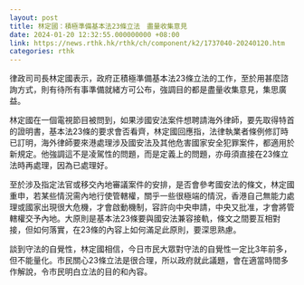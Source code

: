 ```yaml
---
layout: post
title: 林定國：積極準備基本法23條立法　盡量收集意見
date: 2024-01-20 12:32:55.000000000 +08:00
link: https://news.rthk.hk/rthk/ch/component/k2/1737040-20240120.htm
categories: rthk
---
```


律政司司長林定國表示，政府正積極準備基本法23條立法的工作，至於用甚麼諮詢方式，則有待所有事準備就緒方可公布，強調目的都是盡量收集意見，集思廣益。

林定國在一個電視節目被問到，如果涉國安法案件想聘請海外律師，要先取得特首的證明書，基本法23條的要求會否看齊，林定國回應指，法律執業者條例修訂時已訂明，海外律師要來港處理涉及國安法及其他危害國家安全犯罪案件，都適用於新規定。他強調這不是凌駕性的問題，而是定義上的問題，亦毋須直接在23條立法時再處理，因為已處理好。

至於涉及指定法官或移交內地審議案件的安排，是否會參考國安法的條文，林定國重申，若某些情況需內地行使管轄權，關乎一些很極端的情況，香港自己無能力處理或國家出現很大危機，才會啟動機制，容許向中央申請，中央又批准，才會將管轄權交予內地。大原則是基本法23條要與國安法兼容接軌，條文之間要互相對接，但如何落實，在23條的內容上如何滿足此原則，要深思熟慮。

談到守法的自覺性，林定國相信，今日市民大眾對守法的自覺性一定比3年前多，但不能量化。市民關心23條立法是很合理，所以政府就此議題，會在適當時間多作解說，令市民明白立法的目的和內容。
